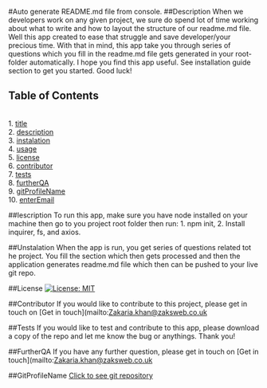 
  
  #Auto generate README.md file from console.   <a name="title-0"></a>
  ##Description <a name="description-1"></a>
    When we developers work on any given project, we sure do spend lot of time working about what to write and how to layout the structure of our readme.md file. Well this app created to ease that struggle and save developer/your precious time. With that in mind, this app take you through series of questions which you fill in the readme.md file gets generated in your root-folder automatically. I hope you find this app useful. See installation guide section to get you started. Good luck! 
  
  ## Table of Contents
<br>		1. [title](#title-0)
<br>		2. [description](#description-1)
<br>		3. [instalation](#instalation-2)
<br>		4. [usage](#usage-3)
<br>		5. [license](#license-4)
<br>		6. [contributor](#contributor-5)
<br>		7. [tests](#tests-6)
<br>		8. [furtherQA](#furtherQA-7)
<br>		9. [gitProfileName](#gitProfileName-8)
<br>		10. [enterEmail](#enterEmail-9)
<br>
   
   ##Iescription <a name="instalation-2"></a>
      To run this app, make sure you have node installed on your machine then go to you project root folder then run: 1. npm init, 2. Install inquirer, fs, and axios.  

   ##Unstalation<a name="usage-3"></a>
      When the app is run, you get series of questions related tot he project. You fill the section which then gets processed and then the application generates readme.md file which then can be pushed to your live git repo. 

   ##License <a name="license-4"></a>
      [![License: MIT](https://img.shields.io/badge/License-MIT-yellow.svg)](https://opensource.org/licenses/MIT)

   ##Contributor <a name="contributor-5"></a>
      If you would like to contribute to this project, please get in touch on  [Get in touch](mailto:Zakaria.khan@zaksweb.co.uk

   ##Tests <a name="tests-6"></a>
      If you would like to test and contribute to this app, please download a copy of the repo and let me know the bug or anythings. Thank you!

   ##FurtherQA <a name="frutherQA-7"></a>
      If you have any further question, please get in touch on  [Get in touch](mailto:Zakaria.khan@zaksweb.co.uk

   ##GitProfileName <a name="gitProfileName-8"></a>
      [Click to see git repository](https://github.com/]Zakaria2012)
   